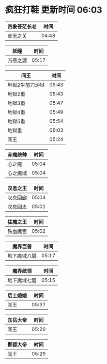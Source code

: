# 疯狂打鞋 更新时间 06:03

| 四象苍茫长老   | 时间    |
|--------|-------|
| 虚无之关 | 04:48 |

| 妖瞳   | 时间    |
|--------|-------|
| 万恶之源 | 05:17 |

| 间王   | 时间    |
|--------|-------|
| 地狱2生前刀炉狱 | 05:43 |
| 地狱2重 | 05:43 |
| 地狱3重 | 05:47 |
| 地狱4重 | 05:49 |
| 地狱5重 | 05:54 |
| 地狱重 | 06:03 |
| 阎王 | 05:24 |

| 赤魔统帅   | 时间    |
|--------|-------|
| 心之魔 | 05:04 |
| 心之魔域 | 05:04 |

| 叹息之王   | 时间    |
|--------|-------|
| 叹息回廊 | 05:04 |
| 叹息回太 | 05:01 |

| 猛魔之王   | 时间    |
|--------|-------|
| 铁血魔宫 | 05:02 |

| 魔界巨兽   | 时间    |
|--------|-------|
| 地下魔域八层 | 05:17 |

| 魔界统领   | 时间    |
|--------|-------|
| 地下魔域七层 | 05:15 |

| 后土娘娘   | 时间    |
|--------|-------|
| 阎王 | 05:37 |

| 东岳大帝   | 时间    |
|--------|-------|
| 阎王 | 05:20 |

| 酆都大帝   | 时间    |
|--------|-------|
| 阎王 | 05:29 |